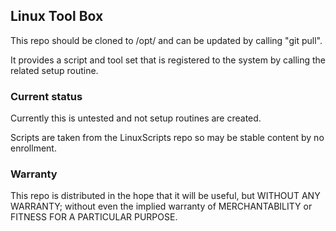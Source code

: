## Linux Tool Box

This repo should be cloned to /opt/ and can be updated by calling "git pull".

It provides a script and tool set that is registered to the system by calling the related setup routine.



### Current status

Currently this is untested and not setup routines are created.

Scripts are taken from the LinuxScripts repo so may be stable content by no enrollment.

### Warranty

This repo is distributed in the hope that it will be useful, but 
WITHOUT ANY WARRANTY; without even the implied warranty of 
MERCHANTABILITY or FITNESS FOR A PARTICULAR PURPOSE.